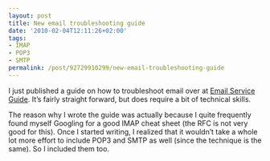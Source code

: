 ```yaml
---
layout: post
title: New email troubleshooting guide
date: '2010-02-04T12:11:26+02:00'
tags:
- IMAP
- POP3
- SMTP
permalink: /post/92729910299/new-email-troubleshooting-guide
---
```

I just published a guide on how to troubleshoot email over at [Email Service Guide](http://www.emailserviceguide.com/email-troubleshooting-guide/). It’s fairly straight forward, but does require a bit of technical skills.

The reason why I wrote the guide was actually because I quite frequently found myself Googling for a good IMAP cheat sheet (the RFC is not very good for this). Once I started writing, I realized that it wouldn’t take a whole lot more effort to include POP3 and SMTP as well (since the technique is the same). So I included them too.
